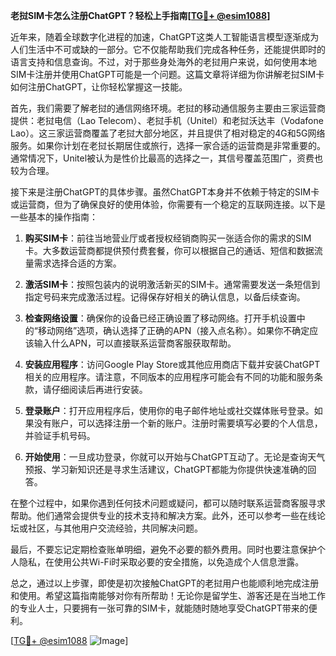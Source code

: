 **老挝SIM卡怎么注册ChatGPT？轻松上手指南[[TG💪+ @esim1088](https://t.me/s/esim1088)]**

近年来，随着全球数字化进程的加速，ChatGPT这类人工智能语言模型逐渐成为人们生活中不可或缺的一部分。它不仅能帮助我们完成各种任务，还能提供即时的语言支持和信息查询。不过，对于那些身处海外的老挝用户来说，如何使用本地SIM卡注册并使用ChatGPT可能是一个问题。这篇文章将详细为你讲解老挝SIM卡如何注册ChatGPT，让你轻松掌握这一技能。

首先，我们需要了解老挝的通信网络环境。老挝的移动通信服务主要由三家运营商提供：老挝电信（Lao Telecom）、老挝手机（Unitel）和老挝沃达丰（Vodafone Lao）。这三家运营商覆盖了老挝大部分地区，并且提供了相对稳定的4G和5G网络服务。如果你计划在老挝长期居住或旅行，选择一家合适的运营商是非常重要的。通常情况下，Unitel被认为是性价比最高的选择之一，其信号覆盖范围广，资费也较为合理。

接下来是注册ChatGPT的具体步骤。虽然ChatGPT本身并不依赖于特定的SIM卡或运营商，但为了确保良好的使用体验，你需要有一个稳定的互联网连接。以下是一些基本的操作指南：

1. **购买SIM卡**：前往当地营业厅或者授权经销商购买一张适合你的需求的SIM卡。大多数运营商都提供预付费套餐，你可以根据自己的通话、短信和数据流量需求选择合适的方案。

2. **激活SIM卡**：按照包装内的说明激活新买的SIM卡。通常需要发送一条短信到指定号码来完成激活过程。记得保存好相关的确认信息，以备后续查询。

3. **检查网络设置**：确保你的设备已经正确设置了移动网络。打开手机设置中的“移动网络”选项，确认选择了正确的APN（接入点名称）。如果你不确定应该输入什么APN，可以直接联系运营商客服获取帮助。

4. **安装应用程序**：访问Google Play Store或其他应用商店下载并安装ChatGPT相关的应用程序。请注意，不同版本的应用程序可能会有不同的功能和服务条款，请仔细阅读后再进行安装。

5. **登录账户**：打开应用程序后，使用你的电子邮件地址或社交媒体账号登录。如果没有账户，可以选择注册一个新的账户。注册时需要填写必要的个人信息，并验证手机号码。

6. **开始使用**：一旦成功登录，你就可以开始与ChatGPT互动了。无论是查询天气预报、学习新知识还是寻求生活建议，ChatGPT都能为你提供快速准确的回答。

在整个过程中，如果你遇到任何技术问题或疑问，都可以随时联系运营商客服寻求帮助。他们通常会提供专业的技术支持和解决方案。此外，还可以参考一些在线论坛或社区，与其他用户交流经验，共同解决问题。

最后，不要忘记定期检查账单明细，避免不必要的额外费用。同时也要注意保护个人隐私，在使用公共Wi-Fi时采取必要的安全措施，以免造成个人信息泄露。

总之，通过以上步骤，即使是初次接触ChatGPT的老挝用户也能顺利地完成注册和使用。希望这篇指南能够对你有所帮助！无论你是留学生、游客还是在当地工作的专业人士，只要拥有一张可靠的SIM卡，就能随时随地享受ChatGPT带来的便利。

[[TG💪+ @esim1088](https://t.me/s/esim1088) ![Image](https://i.postimg.cc/4NQfJmqS/Snipaste-2025-05-13-00-14-12.png)]